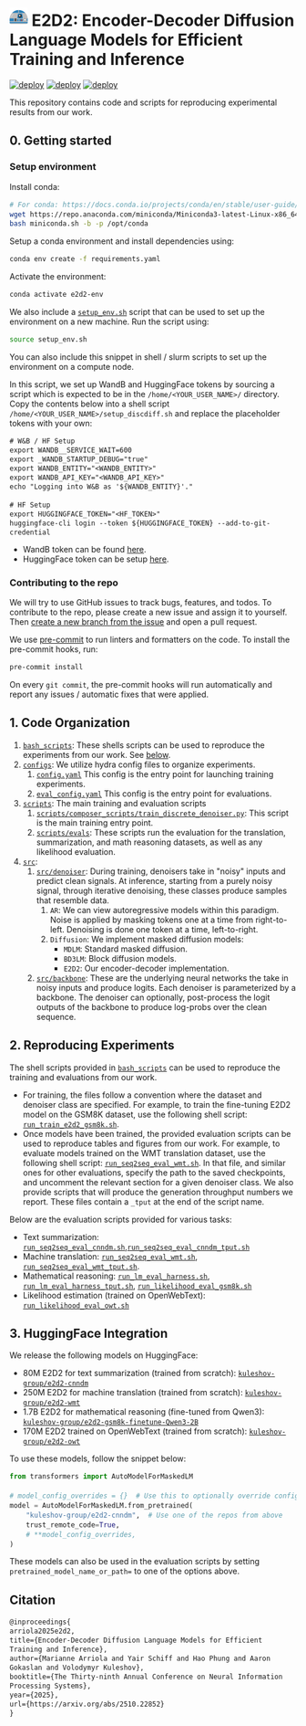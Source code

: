 # ![icon](assets/icon.png) E2D2: Encoder-Decoder Diffusion Language Models for Efficient Training and Inference

[![deploy](https://img.shields.io/badge/Paper_📃-green)](https://arxiv.org/abs/2510.22852)
[![deploy](https://img.shields.io/badge/Blog_📝%20%20-8A2BE2)](https://m-arriola.com/e2d2)
[![deploy](https://img.shields.io/badge/HuggingFace_🤗%20-E2D2%20-orange)](https://huggingface.co/collections/kuleshov-group/e2d2)


This repository contains code and scripts for reproducing experimental results from our
work.

## 0. Getting started

### Setup environment

Install conda:
```bash
# For conda: https://docs.conda.io/projects/conda/en/stable/user-guide/install/linux.html
wget https://repo.anaconda.com/miniconda/Miniconda3-latest-Linux-x86_64.sh -O miniconda.sh && \
bash miniconda.sh -b -p /opt/conda
```

Setup a conda environment and install dependencies using:

```bash
conda env create -f requirements.yaml
```

Activate the environment:

```bash
conda activate e2d2-env
```

We also include a [`setup_env.sh`](./setup_env.sh) script that can be used to set up the
environment on a new machine.
Run the script using:
```bash
source setup_env.sh
```

You can also include this snippet in shell / slurm scripts to set up the environment on
a compute node.

In this script, we set up WandB and HuggingFace tokens by sourcing a script which is
expected to be in the `/home/<YOUR_USER_NAME>/` directory.
Copy the contents below into a shell script `/home/<YOUR_USER_NAME>/setup_discdiff.sh`
and replace the placeholder tokens with your own:
```shell
# W&B / HF Setup
export WANDB__SERVICE_WAIT=600
export _WANDB_STARTUP_DEBUG="true"
export WANDB_ENTITY="<WANDB_ENTITY>"
export WANDB_API_KEY="<WANDB_API_KEY>"
echo "Logging into W&B as '${WANDB_ENTITY}'."

# HF Setup
export HUGGINGFACE_TOKEN="<HF_TOKEN>"
huggingface-cli login --token ${HUGGINGFACE_TOKEN} --add-to-git-credential
```
- WandB token can be found [here](https://wandb.ai/authorize).
- HuggingFace token can be setup [here](https://huggingface.co/settings/tokens).

### Contributing to the repo
We will try to use GitHub issues to track bugs, features, and todos.
To contribute to the repo, please create a new issue and assign it to yourself.
Then [create a new branch from the issue](https://docs.github.com/en/issues/tracking-your-work-with-issues/using-issues/creating-a-branch-for-an-issue)
and open a pull request.


We use [pre-commit](https://pre-commit.com/) to run linters and formatters on the code.
To install the pre-commit hooks, run:

```bash
pre-commit install
```
On every `git commit`,
the pre-commit hooks will run automatically and report any issues / automatic fixes that
were applied.

## 1. Code Organization
1. [`bash_scripts`](bash_scripts): These shells scripts can be used to reproduce the
experiments from our work.
See [below](#2-reproducing-experiments).
2. [`configs`](configs): We utilize hydra config files to organize experiments.
   1. [`config.yaml`](configs/config.yaml) This config is the entry point for launching
   training experiments.
   2. [`eval_config.yaml`](configs/eval_config.yaml) This config is the entry point for
   evaluations.
3. [`scripts`](scripts): The main training and evaluation scripts
   1. [`scripts/composer_scripts/train_discrete_denoiser.py`](scripts/composer_scripts/train_discrete_denoiser.py):
   This script is the main training entry point.
   2. [`scripts/evals`](scripts/eval): These scripts run the evaluation for the
   translation, summarization, and math reasoning datasets, as well as any likelihood
   evaluation.
4. [`src`](src):
   1. [`src/denoiser`](src/denoiser): During training, denoisers take in "noisy" inputs
   and predict clean signals.
   At inference, starting from a purely noisy signal, through iterative denoising, these
   classes produce samples that resemble data.
      1. `AR`: We can view autoregressive models within this paradigm.
      Noise is applied by masking tokens one at a time from right-to-left.
      Denoising is done one token at a time, left-to-right.
      2. `Diffusion`: We implement masked diffusion models:
         - `MDLM`: Standard masked diffusion.
         - `BD3LM`: Block diffusion models.
         - `E2D2`: Our encoder-decoder implementation.
   2. [`src/backbone`](src/backbone): These are the underlying neural networks the take
   in noisy inputs and produce logits.
   Each denoiser is parameterized by a backbone.
   The denoiser can optionally, post-process the logit outputs of the backbone to
   produce log-probs over the clean sequence.


## 2. Reproducing Experiments
The shell scripts provided in [`bash_scripts`](bash_scripts) can be used to reproduce
the training and evaluations from our work.
- For training, the files follow a convention where the dataset and denoiser class are
specified.
For example, to train the fine-tuning E2D2 model on the GSM8K dataset, use the following
shell script: [`run_train_e2d2_gsm8k.sh`](bash_scripts/run_train_e2d2_gsm8k.sh).
- Once models have been trained, the provided evaluation scripts can be used to reproduce
tables and figures from our work.
For example, to evaluate models trained on the WMT translation dataset, use the
following shell script: [`run_seq2seq_eval_wmt.sh`](bash_scripts/run_seq2seq_eval_wmt.sh).
In that file, and similar ones for other evaluations, specify the path to the saved
checkpoints, and uncomment the relevant section for a given denoiser class.
We also provide scripts that will produce the generation throughput numbers we report.
These files contain a `_tput` at the end of the script name.

Below are the evaluation scripts provided for various tasks:
- Text summarization: [`run_seq2seq_eval_cnndm.sh`](bash_scripts/run_seq2seq_eval_cnndm.sh),[`run_seq2seq_eval_cnndm_tput.sh`](bash_scripts/run_seq2seq_eval_cnndm_tput.sh)
- Machine translation: [`run_seq2seq_eval_wmt.sh`](bash_scripts/run_seq2seq_eval_wmt.sh), [`run_seq2seq_eval_wmt_tput.sh`](bash_scripts/run_seq2seq_eval_wmt_tput.sh).
- Mathematical reasoning: [`run_lm_eval_harness.sh`](bash_scripts/run_lm_eval_harness.sh), [`run_lm_eval_harness_tput.sh`](bash_scripts/run_lm_eval_harness_tput.sh), [`run_likelihood_eval_gsm8k.sh`](bash_scripts/run_likelihood_eval_gsm8k.sh)
- Likelihood estimation (trained on OpenWebText): [`run_likelihood_eval_owt.sh`](bash_scripts/run_likelihood_eval_owt.sh)

## 3. HuggingFace Integration
We release the following models on HuggingFace:
- 80M E2D2 for text summarization (trained from scratch):
[`kuleshov-group/e2d2-cnndm`](https://huggingface.co/kuleshov-group/e2d2-cnndm)
- 250M E2D2 for machine translation (trained from scratch):
[`kuleshov-group/e2d2-wmt`](https://huggingface.co/kuleshov-group/e2d2-wmt)
- 1.7B E2D2 for mathematical reasoning (fine-tuned from Qwen3):
[`kuleshov-group/e2d2-gsm8k-finetune-Qwen3-2B`](https://huggingface.co/kuleshov-group/e2d2-gsm8k-finetune-Qwen3-2B)
- 170M E2D2 trained on OpenWebText (trained from scratch):
[`kuleshov-group/e2d2-owt`](https://huggingface.co/kuleshov-group/e2d2-owt)

To use these models, follow the snippet below:
```python
from transformers import AutoModelForMaskedLM

# model_config_overrides = {}  # Use this to optionally override config parameters
model = AutoModelForMaskedLM.from_pretrained(
    "kuleshov-group/e2d2-cnndm",  # Use one of the repos from above
    trust_remote_code=True,
    # **model_config_overrides,
)
```

These models can also be used in the evaluation scripts by setting
`pretrained_model_name_or_path=` to one of the options above.

## Citation
```
@inproceedings{
arriola2025e2d2,
title={Encoder-Decoder Diffusion Language Models for Efficient Training and Inference},
author={Marianne Arriola and Yair Schiff and Hao Phung and Aaron Gokaslan and Volodymyr Kuleshov},
booktitle={The Thirty-ninth Annual Conference on Neural Information Processing Systems},
year={2025},
url={https://arxiv.org/abs/2510.22852}
}
```
